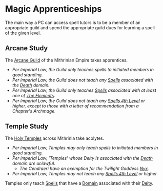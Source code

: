 # Magic Apprenticeships

The main way a PC can access spell tutors is to be a member of an appropriate guild and spend the appropriate guild dues for learning a spell of the given level.

## Arcane Study

The [Arcane Guild](../../../Resources%20for%20GMs/Economy/Price%20Subtables/Arcane%20Guild.md) of the Mithrinian Empire takes apprentices.

- *Per Imperial Law, the Guild only teaches spells to initiated members in good standing.*
- *Per Imperial Law, the Guild does not teach any [Spells](../../Spells.md) associated with the [Death](../../Spells/Spell%20Domains/Death.md) domain.*
- *Per Imperial Law, the Guild only teaches [Spells](../../Spells.md) associated with at least one of [The Elements](../../Spells/Spell%20Domains/{Spell%20Domains}.md#The%20Elements).*
- *Per Imperial Law, the Guild does not teach any [Spells 4th Level](../../Spells/Spell%20Level.md) or higher, except to those with a letter of recommendation from a Chapter's Archmage.*

## Temple Study

The [Holy Temples](../../../Resources%20for%20GMs/Economy/Price%20Subtables/Holy%20Temple.md) across Mithrinia take acolytes.

- *Per Imperial Law, Temples may only teach spells to initiated members in good standing.*
- *Per Imperial Law, 'Temples' whose Deity is associated with the [Death](../../Spells/Spell%20Domains/Death.md) domain are unlawful.*
	- *The Cendraeri have an exemption for the Twilight Goddess [Nyx](../../Deities/Mithrinian%20Pantheons/Mithrinian%20Deities/Nyx.md).*
- *Per Imperial Law, Temples may not teach any [Spells 4th Level](../../Spells/Spell%20Level.md) or higher.*

Temples only teach [Spells](../../Spells.md) that have a [Domain](../../Spells/Spell%20Domains/{Spell%20Domains}.md) associated with their [Deity](../../Deities/Deities.md).
